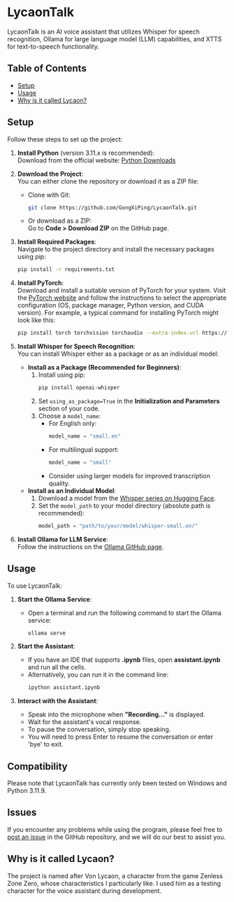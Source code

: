 # LycaonTalk

LycaonTalk is an AI voice assistant that utilizes Whisper for speech recognition, Ollama for large language model (LLM) capabilities, and XTTS for text-to-speech functionality.

## Table of Contents
- [Setup](#setup)
- [Usage](#usage)
- [Why is it called Lycaon?](#why-is-it-called-lycaon)

## Setup

Follow these steps to set up the project:

1. **Install Python** (version 3.11.x is recommended):  
   Download from the official website: [Python Downloads](https://www.python.org/downloads/)

2. **Download the Project**:  
   You can either clone the repository or download it as a ZIP file:
   - Clone with Git:
     ```bash
     git clone https://github.com/GongXiPing/LycaonTalk.git
     ```
   - Or download as a ZIP:  
     Go to **Code > Download ZIP** on the GitHub page.

3. **Install Required Packages**:  
   Navigate to the project directory and install the necessary packages using pip:
   ```bash
   pip install -r requirements.txt
   ```

4. **Install PyTorch**:  
   Download and install a suitable version of PyTorch for your system. Visit the [PyTorch website](https://pytorch.org/get-started/locally/) and follow the instructions to select the appropriate configuration (OS, package manager, Python version, and CUDA version). For example, a typical command for installing PyTorch might look like this:
   ```bash
   pip install torch torchvision torchaudio --extra-index-url https://download.pytorch.org/whl/cu113
   ```

5. **Install Whisper for Speech Recognition**:  
   You can install Whisper either as a package or as an individual model:
   - **Install as a Package (Recommended for Beginners)**:
     1. Install using pip:
        ```bash
        pip install openai-whisper
        ```
     2. Set `using_as_package=True` in the **Initialization and Parameters** section of your code.
     3. Choose a `model_name`:
        - For English only: 
          ```python
          model_name = "small.en"
          ```
        - For multilingual support: 
          ```python
          model_name = "small"
          ```
        - Consider using larger models for improved transcription quality.
   - **Install as an Individual Model**:
     1. Download a model from the [Whisper series on Hugging Face](https://huggingface.co/models?other=whisper).
     2. Set the `model_path` to your model directory (absolute path is recommended):
        ```python
        model_path = "path/to/your/model/whisper-small.en/"
        ```

6. **Install Ollama for LLM Service**:  
   Follow the instructions on the [Ollama GitHub page](https://github.com/ollama/ollama).

## Usage

To use LycaonTalk:

1. **Start the Ollama Service**:
   - Open a terminal and run the following command to start the Ollama service:
     ```bash
     ollama serve
     ```

2. **Start the Assistant**:
   - If you have an IDE that supports **.ipynb** files, open **assistant.ipynb** and run all the cells.
   - Alternatively, you can run it in the command line:
     ```bash
     ipython assistant.ipynb
     ```

3. **Interact with the Assistant**:
   - Speak into the microphone when **"Recording..."** is displayed.
   - Wait for the assistant's vocal response.
   - To pause the conversation, simply stop speaking. 
   - You will need to press Enter to resume the conversation or enter 'bye' to exit.

## Compatibility

Please note that LycaonTalk has currently only been tested on Windows and Python 3.11.9.

## Issues

If you encounter any problems while using the program, please feel free to [post an issue](https://github.com/GongXiPing/LycaonTalk/issues) in the GitHub repository, and we will do our best to assist you.

## Why is it called Lycaon?
The project is named after Von Lycaon, a character from the game Zenless Zone Zero, whose characteristics I particularly like. I used him as a testing character for the voice assistant during development.